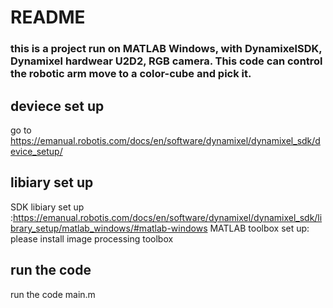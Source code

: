 # README
### this is a project run on MATLAB Windows, with DynamixelSDK, Dynamixel hardwear U2D2, RGB camera. This code can control the robotic arm move to a color-cube and pick it.
## deviece set up
   go to https://emanual.robotis.com/docs/en/software/dynamixel/dynamixel_sdk/device_setup/ 
## libiary set up
   SDK libiary set up :https://emanual.robotis.com/docs/en/software/dynamixel/dynamixel_sdk/library_setup/matlab_windows/#matlab-windows
   MATLAB toolbox set up: please install image processing toolbox

## run the code
run the code main.m
